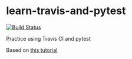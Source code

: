# learn-travis-and-pytest

[![Build Status](https://travis-ci.org/mvernacc/learn-travis-and-pytest.svg?branch=master)](https://travis-ci.org/mvernacc/learn-travis-and-pytest)

Practice using Travis CI and pytest

Based on [this tutorial](http://luisquintanilla.me/2018/02/18/testing-deploying-python-projects-travisci/)
